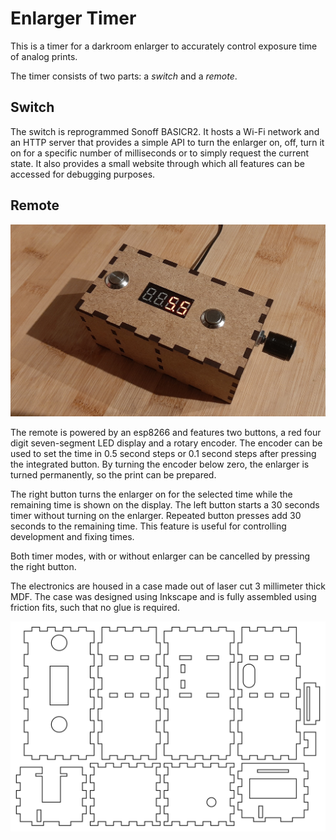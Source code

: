 # Enlarger Timer
This is a timer for a darkroom enlarger to accurately control exposure time of analog prints.

The timer consists of two parts: a _switch_ and a _remote_.

## Switch
The switch is reprogrammed Sonoff BASICR2. 
It hosts a Wi-Fi network and an HTTP server that provides a simple API to turn the enlarger on, off, turn it on for a specific number of milliseconds or to simply request the current state. 
It also provides a small website through which all features can be accessed for debugging purposes. 

## Remote
![photo of the assembled remote](images/remote.jpg)

The remote is powered by an esp8266 and features two buttons, a red four digit seven-segment LED display and a rotary encoder. 
The encoder can be used to set the time in 0.5 second steps or 0.1 second steps after pressing the integrated button. 
By turning the encoder below zero, the enlarger is turned permanently, so the print can be prepared. 

The right button turns the enlarger on for the selected time while the remaining time is shown on the display. 
The left button starts a 30 seconds timer without turning on the enlarger. 
Repeated button presses add 30 seconds to the remaining time. 
This feature is useful for controlling development and fixing times. 

Both timer modes, with or without enlarger can be cancelled by pressing the right button. 

The electronics are housed in a case made out of laser cut 3 millimeter thick MDF. 
The case was designed using Inkscape and is fully assembled using friction fits, such that no glue is required. 

![cutting outlines for the case](images/case-cut.svg)

